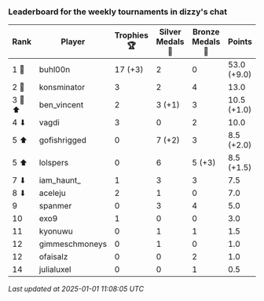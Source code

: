 ### Leaderboard for the weekly tournaments in dizzy's chat
| Rank | Player | Trophies 🏆 | Silver Medals 🥈 | Bronze Medals 🥉 | Points |
|------|--------|-------------|------------------|------------------|--------|
| 1 🥇 | buhl00n | 17 (+3) | 2 | 0 | 53.0 (+9.0) |
| 2 🥈 | konsminator | 3 | 2 | 4 | 13.0 |
| 3 🥉 ⬆| ben_vincent | 2 | 3 (+1) | 3 | 10.5 (+1.0) |
| 4 ⬇| vagdi | 3 | 0 | 2 | 10.0 |
| 5 ⬆| gofishrigged | 0 | 7 (+2) | 3 | 8.5 (+2.0) |
| 5 ⬆| lolspers | 0 | 6 | 5 (+3) | 8.5 (+1.5) |
| 7 ⬇| iam_haunt_ | 1 | 3 | 3 | 7.5 |
| 8 ⬇| aceleju | 2 | 1 | 0 | 7.0 |
| 9 | spanmer | 0 | 3 | 4 | 5.0 |
| 10 | exo9 | 1 | 0 | 0 | 3.0 |
| 11 | kyonuwu | 0 | 1 | 1 | 1.5 |
| 12 | gimmeschmoneys | 0 | 1 | 0 | 1.0 |
| 12 | ofaisalz | 0 | 0 | 2 | 1.0 |
| 14 | julialuxel | 0 | 0 | 1 | 0.5 |

_Last updated at 2025-01-01 11:08:05 UTC_